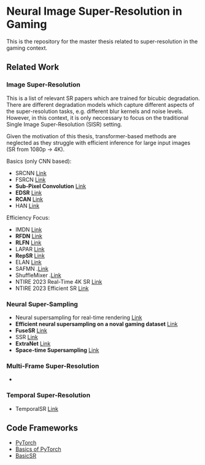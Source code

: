 # Neural Image Super-Resolution in Gaming
This is the repository for the master thesis related to super-resolution in the gaming context.

## Related Work

### Image Super-Resolution
This is a list of relevant SR papers which are trained for bicubic degradation. There are different degradation models which capture different aspects of the super-resolution tasks, e.g. different blur kernels and noise levels. However, in this context, it is only neccessary to focus on the traditional Single Image Super-Resolution (SISR) setting.

Given the motivation of this thesis, transformer-based methods are neglected as they struggle with efficient inference for large input images (SR from 1080p -> 4K).

Basics (only CNN based):
- SRCNN [Link](https://arxiv.org/abs/1501.00092)
- FSRCN [Link](https://arxiv.org/abs/1608.00367)
- **Sub-Pixel Convolution** [Link](https://arxiv.org/abs/1609.05158)
- **EDSR** [Link](https://arxiv.org/abs/1707.02921)
- **RCAN** [Link](https://arxiv.org/abs/1807.02758)
- HAN [Link](https://arxiv.org/pdf/2008.08767.pdf)


Efficiency Focus:
- IMDN [Link](https://arxiv.org/pdf/1909.11856.pdf)
- **RFDN** [Link](https://arxiv.org/pdf/2009.11551.pdf)
- **RLFN** [Link](https://arxiv.org/pdf/2205.07514.pdf)
- LAPAR [Link](https://papers.nips.cc/paper/2020/file/eaae339c4d89fc102edd9dbdb6a28915-Paper.pdf)
- **RepSR** [Link](https://arxiv.org/pdf/2205.05671.pdf)
- ELAN [Link](https://www4.comp.polyu.edu.hk/~cslzhang/paper/ECCV_2022_ELAN.pdf)
- SAFMN .[Link](https://arxiv.org/pdf/2302.13800.pdf)
- ShuffleMixer .[Link](https://arxiv.org/pdf/2205.15175.pdf)
- NTIRE 2023 Real-Time 4K SR [Link](https://openaccess.thecvf.com/content/CVPR2023W/NTIRE/papers/Conde_Efficient_Deep_Models_for_Real-Time_4K_Image_Super-Resolution._NTIRE_2023_CVPRW_2023_paper.pdf)
- NTIRE 2023 Efficient SR [Link](https://openaccess.thecvf.com/content/CVPR2023W/NTIRE/papers/Li_NTIRE_2023_Challenge_on_Efficient_Super-Resolution_Methods_and_Results_CVPRW_2023_paper.pdf)

### Neural Super-Sampling
- Neural supersampling for real-time rendering [Link](https://dl.acm.org/doi/abs/10.1145/3386569.3392376)
- **Efficient neural supersampling on a noval gaming dataset** [Link](http://openaccess.thecvf.com/content/ICCV2023/papers/Mercier_Efficient_Neural_Supersampling_on_a_Novel_Gaming_Dataset_ICCV_2023_paper.pdf)
- **FuseSR** [Link](https://arxiv.org/abs/2310.09726)
- SSR [Link](https://arxiv.org/pdf/2301.01036.pdf)
- **ExtraNet** [Link](https://dl.acm.org/doi/abs/10.1145/3478513.3480531)
- **Space-time Supersampling** [Link](https://arxiv.org/pdf/2312.10890v1.pdf)

### Multi-Frame Super-Resolution
- 
### Temporal Super-Resolution
- TemporalSR [Link](https://www.wisdom.weizmann.ac.il/~vision/DeepTemporalSR/supplementary/AcrossScalesAndDimensions_ECCV2020.pdf)

## Code Frameworks
- [PyTorch](https://pytorch.org)
- [Basics of PyTorch](https://pytorch.org/tutorials/)
- [BasicSR](https://github.com/XPixelGroup/BasicSR)
